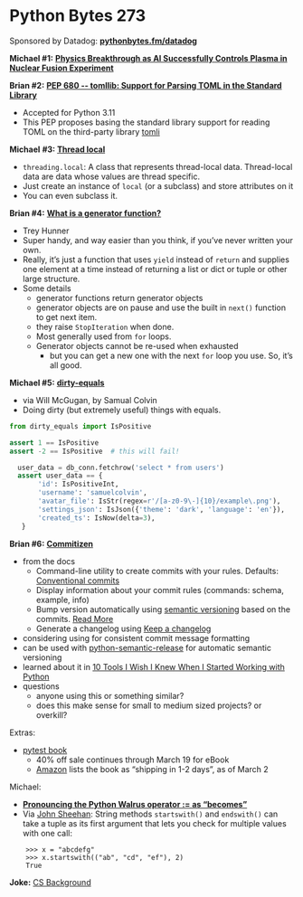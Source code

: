 # Python Bytes 273

Sponsored by Datadog: [**pythonbytes.fm/datadog**](http://pythonbytes.fm/datadog)


**Michael #1:** [**Physics Breakthrough as AI Successfully Controls Plasma in Nuclear Fusion Experiment**](https://www.sciencealert.com/physics-breakthrough-as-ai-successfully-controls-plasma-in-nuclear-fusion-experiment?utm_campaign=AppleNews&utm_medium=referral&utm_source=AppleNews)

**Brian #2:** [**PEP 680 -- tomllib: Support for Parsing TOML in the Standard Library**](https://www.python.org/dev/peps/pep-0680/)

- Accepted for Python 3.11
- This PEP proposes basing the standard library support for reading TOML on the third-party library [tomli](https://github.com/hukkin/tomli)

**Michael** **#3: [Thread local](https://www.slinkp.com/python-thread-locals-20171201.html)**

- `threading.local`: A class that represents thread-local data. Thread-local data are data whose values are thread specific.
- Just create an instance of `local` (or a subclass) and store attributes on it
- You can even subclass it.


**Brian #4:** [**What is a generator function?**](https://www.pythonmorsels.com/topics/what-is-a-generator-function)

- Trey Hunner
- Super handy, and way easier than you think, if you’ve never written your own.
- Really, it’s just a function that uses `yield` instead of `return` and supplies one element at a time instead of returning a list or dict or tuple or other large structure.
- Some details
    - generator functions return generator objects
    - generator objects are on pause and use the built in `next()` function to get next item.
    - they raise `StopIteration` when done.
    - Most generally used from `for` loops.
    - Generator objects cannot be re-used when exhausted
        - but you can get a new one with the next `for` loop you use. So, it’s all good.

**Michael #5:**  [**dirty-equals**](https://dirty-equals.helpmanual.io)

- via Will McGugan, by Samual Colvin
- Doing dirty (but extremely useful) things with equals.

```python
from dirty_equals import IsPositive

assert 1 == IsPositive 
assert -2 == IsPositive  # this will fail!
```

```python
  user_data = db_conn.fetchrow('select * from users')
  assert user_data == {
       'id': IsPositiveInt, 
       'username': 'samuelcolvin', 
       'avatar_file': IsStr(regex=r'/[a-z0-9\-]{10}/example\.png'), 
       'settings_json': IsJson({'theme': 'dark', 'language': 'en'}), 
       'created_ts': IsNow(delta=3), 
   }
```



**Brian #6:** [**Commitizen**](https://commitizen-tools.github.io/commitizen/)

- from the docs
    - Command-line utility to create commits with your rules. Defaults: [Conventional commits](https://www.conventionalcommits.org/)
    - Display information about your commit rules (commands: schema, example, info)
    - Bump version automatically using [semantic versioning](https://semver.org/) based on the commits. [Read More](https://commitizen-tools.github.io/commitizen/bump/)
    - Generate a changelog using [Keep a changelog](https://keepachangelog.com/)
- considering using for consistent commit message formatting
- can be used with [python-semantic-release](https://python-semantic-release.readthedocs.io/en/latest/) for automatic semantic versioning 
- learned about it in [10 Tools I Wish I Knew When I Started Working with Python](https://python.plainenglish.io/10-tools-to-help-claw-your-way-back-to-sanity-while-coding-python-df0af160c33e)
- questions
    - anyone using this or something similar?
    - does this make sense for small to medium sized projects? or overkill?

Extras:

- [pytest book](https://pythontest.com/pytest-book/)
    - 40% off sale continues through March 19 for eBook
    - [Amazon](https://www.amazon.com/Python-Testing-pytest-Effective-Scalable/dp/1680508601) lists the book as “shipping in 1-2 days”, as of March 2

Michael:

- [**Pronouncing the Python Walrus operator := as “becomes”**](https://twitter.com/willmcgugan/status/1497503795097522180)
- Via [John Sheehan](https://www.linkedin.com/feed/update/urn:li:activity:6903314731617071104/): String methods `startswith()` and `endswith()` can take a tuple as its first argument that lets you check for multiple values with one call:

```
    >>> x = "abcdefg"
    >>> x.startswith(("ab", "cd", "ef"), 2)
    True
```

**Joke:** [CS Background](https://twitter.com/PR0GRAMMERHUM0R/status/1491789078819344392)

